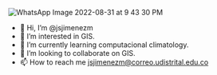 ![WhatsApp Image 2022-08-31 at 9 43 30 PM](https://user-images.githubusercontent.com/112767808/188281415-7cd8da65-7944-47e9-bfd0-cf27a41c29e2.jpeg)
- 👋 Hi, I’m @jsjimenezm
- 👀 I’m interested in GIS.
- 🌱 I’m currently learning computacional climatology.
- 💞️ I’m looking to collaborate on GIS.
- 📫 How to reach me jsjimenezm@correo.udistrital.edu.co

<!---
jsjimenezm/jsjimenezm is a ✨ special ✨ repository because its `README.md` (this file) appears on your GitHub profile.
You can click the Preview link to take a look at your changes.
--->
